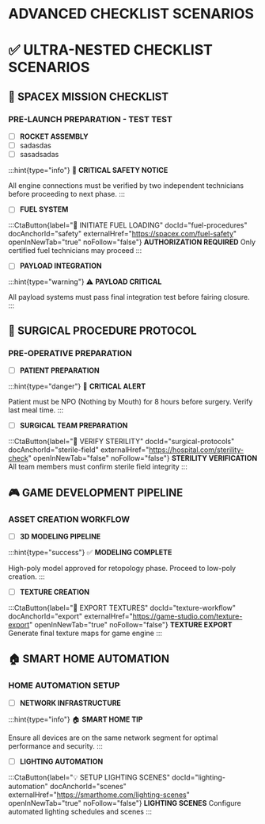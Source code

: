 # ADVANCED CHECKLIST SCENARIOS

# ✅ ULTRA-NESTED CHECKLIST SCENARIOS

## 🚀 SPACEX MISSION CHECKLIST

### PRE-LAUNCH PREPARATION - TEST TEST

- [ ] **ROCKET ASSEMBLY**
- [ ] sadasdas
- [ ] sasadsadas

:::hint{type="info"}
🚀 **CRITICAL SAFETY NOTICE**

All engine connections must be verified by two independent technicians before proceeding to next phase.
:::

- [ ] **FUEL SYSTEM**

:::CtaButton{label="🚀 INITIATE FUEL LOADING" docId="fuel-procedures" docAnchorId="safety" externalHref="https://spacex.com/fuel-safety" openInNewTab="true" noFollow="false"}
**AUTHORIZATION REQUIRED**
Only certified fuel technicians may proceed
:::

- [ ] **PAYLOAD INTEGRATION**

:::hint{type="warning"}
⚠️ **PAYLOAD CRITICAL**

All payload systems must pass final integration test before fairing closure.
:::

## 🏥 SURGICAL PROCEDURE PROTOCOL

### PRE-OPERATIVE PREPARATION

- [ ] **PATIENT PREPARATION**

:::hint{type="danger"}
🚨 **CRITICAL ALERT**

Patient must be NPO (Nothing by Mouth) for 8 hours before surgery. Verify last meal time.
:::

- [ ] **SURGICAL TEAM PREPARATION**

:::CtaButton{label="🔬 VERIFY STERILITY" docId="surgical-protocols" docAnchorId="sterile-field" externalHref="https://hospital.com/sterility-check" openInNewTab="false" noFollow="false"}
**STERILITY VERIFICATION**
All team members must confirm sterile field integrity
:::

## 🎮 GAME DEVELOPMENT PIPELINE

### ASSET CREATION WORKFLOW

- [ ] **3D MODELING PIPELINE**

:::hint{type="success"}
✅ **MODELING COMPLETE**

High-poly model approved for retopology phase. Proceed to low-poly creation.
:::

- [ ] **TEXTURE CREATION**

:::CtaButton{label="🎨 EXPORT TEXTURES" docId="texture-workflow" docAnchorId="export" externalHref="https://game-studio.com/texture-export" openInNewTab="true" noFollow="false"}
**TEXTURE EXPORT**
Generate final texture maps for game engine
:::

## 🏠 SMART HOME AUTOMATION

### HOME AUTOMATION SETUP

- [ ] **NETWORK INFRASTRUCTURE**

:::hint{type="info"}
🏠 **SMART HOME TIP**

Ensure all devices are on the same network segment for optimal performance and security.
:::

- [ ] **LIGHTING AUTOMATION**

:::CtaButton{label="💡 SETUP LIGHTING SCENES" docId="lighting-automation" docAnchorId="scenes" externalHref="https://smarthome.com/lighting-scenes" openInNewTab="true" noFollow="false"}
**LIGHTING SCENES**
Configure automated lighting schedules and scenes
:::

